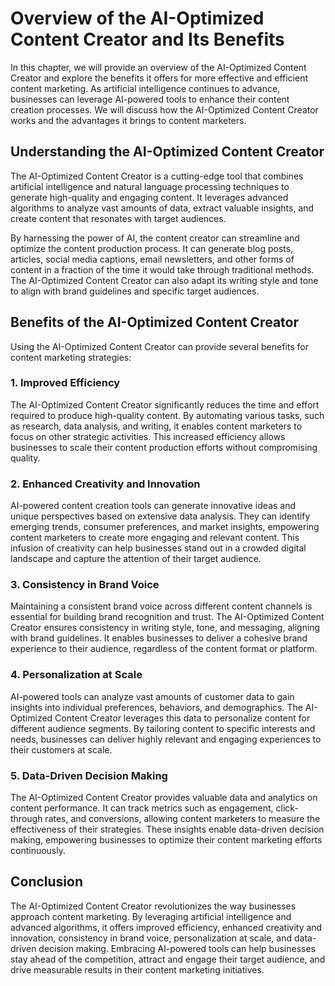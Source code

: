 # Overview of the AI-Optimized Content Creator and Its Benefits

In this chapter, we will provide an overview of the AI-Optimized Content Creator and explore the benefits it offers for more effective and efficient content marketing. As artificial intelligence continues to advance, businesses can leverage AI-powered tools to enhance their content creation processes. We will discuss how the AI-Optimized Content Creator works and the advantages it brings to content marketers.

## Understanding the AI-Optimized Content Creator

The AI-Optimized Content Creator is a cutting-edge tool that combines artificial intelligence and natural language processing techniques to generate high-quality and engaging content. It leverages advanced algorithms to analyze vast amounts of data, extract valuable insights, and create content that resonates with target audiences.

By harnessing the power of AI, the content creator can streamline and optimize the content production process. It can generate blog posts, articles, social media captions, email newsletters, and other forms of content in a fraction of the time it would take through traditional methods. The AI-Optimized Content Creator can also adapt its writing style and tone to align with brand guidelines and specific target audiences.

## Benefits of the AI-Optimized Content Creator

Using the AI-Optimized Content Creator can provide several benefits for content marketing strategies:

### 1\. Improved Efficiency

The AI-Optimized Content Creator significantly reduces the time and effort required to produce high-quality content. By automating various tasks, such as research, data analysis, and writing, it enables content marketers to focus on other strategic activities. This increased efficiency allows businesses to scale their content production efforts without compromising quality.

### 2\. Enhanced Creativity and Innovation

AI-powered content creation tools can generate innovative ideas and unique perspectives based on extensive data analysis. They can identify emerging trends, consumer preferences, and market insights, empowering content marketers to create more engaging and relevant content. This infusion of creativity can help businesses stand out in a crowded digital landscape and capture the attention of their target audience.

### 3\. Consistency in Brand Voice

Maintaining a consistent brand voice across different content channels is essential for building brand recognition and trust. The AI-Optimized Content Creator ensures consistency in writing style, tone, and messaging, aligning with brand guidelines. It enables businesses to deliver a cohesive brand experience to their audience, regardless of the content format or platform.

### 4\. Personalization at Scale

AI-powered tools can analyze vast amounts of customer data to gain insights into individual preferences, behaviors, and demographics. The AI-Optimized Content Creator leverages this data to personalize content for different audience segments. By tailoring content to specific interests and needs, businesses can deliver highly relevant and engaging experiences to their customers at scale.

### 5\. Data-Driven Decision Making

The AI-Optimized Content Creator provides valuable data and analytics on content performance. It can track metrics such as engagement, click-through rates, and conversions, allowing content marketers to measure the effectiveness of their strategies. These insights enable data-driven decision making, empowering businesses to optimize their content marketing efforts continuously.

## Conclusion

The AI-Optimized Content Creator revolutionizes the way businesses approach content marketing. By leveraging artificial intelligence and advanced algorithms, it offers improved efficiency, enhanced creativity and innovation, consistency in brand voice, personalization at scale, and data-driven decision making. Embracing AI-powered tools can help businesses stay ahead of the competition, attract and engage their target audience, and drive measurable results in their content marketing initiatives.
